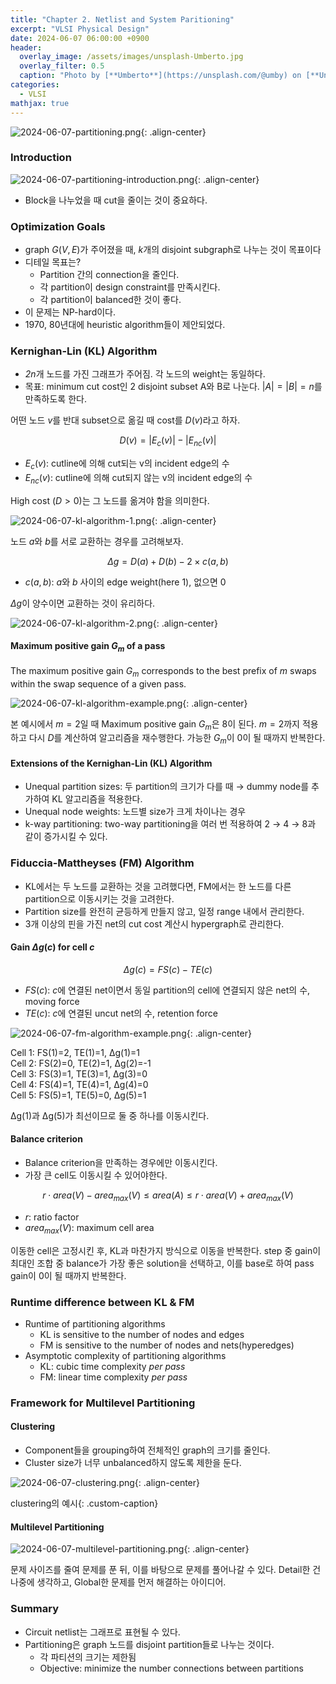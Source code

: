 ```yaml
---
title: "Chapter 2. Netlist and System Paritioning"
excerpt: "VLSI Physical Design"
date: 2024-06-07 06:00:00 +0900
header:
  overlay_image: /assets/images/unsplash-Umberto.jpg
  overlay_filter: 0.5
  caption: "Photo by [**Umberto**](https://unsplash.com/@umby) on [**Unsplash**](https://unsplash.com/)"
categories:
  - VLSI
mathjax: true
---
```


![2024-06-07-partitioning.png]({{site.baseurl}}/assets/images/2024-06-07-partitioning.png){: .align-center}

### Introduction

![2024-06-07-partitioning-introduction.png]({{site.baseurl}}/assets/images/2024-06-07-partitioning-introduction.png){: .align-center}

- Block을 나누었을 때 cut을 줄이는 것이 중요하다.

### Optimization Goals

- graph $G(V, E)$가 주어졌을 때, *k*개의 disjoint subgraph로 나누는 것이 목표이다
- 디테일 목표는?
  - Partition 간의 connection을 줄인다.
  - 각 partition이 design constraint를 만족시킨다.
  - 각 partition이 balanced한 것이 좋다.
- 이 문제는 NP-hard이다.
- 1970, 80년대에 heuristic algorithm들이 제안되었다.

### Kernighan-Lin (KL) Algorithm

- *2n*개 노드를 가진 그래프가 주어짐. 각 노드의 weight는 동일하다.
- 목표: minimum cut cost인 2 disjoint subset A와 B로 나눈다. $\lvert A \rvert = \lvert B \rvert = n$를 만족하도록 한다.

어떤 노드 $v$를 반대 subset으로 옮길 때 cost를 $D(v)$라고 하자.

$$D(v) = |E_c(v)| - |E_{nc}(v)|$$

- $E_c(v)$: cutline에 의해 cut되는 v의 incident edge의 수
- $E_{nc}(v)$: cutline에 의해 cut되지 않는 v의 incident edge의 수

High cost ($D > 0$)는 그 노드를 옮겨야 함을 의미한다.

![2024-06-07-kl-algorithm-1.png]({{site.baseurl}}/assets/images/2024-06-07-kl-algorithm-1.png){: .align-center}

노드 *a*와 *b*를 서로 교환하는 경우를 고려해보자.

$$\Delta g = D(a) + D(b) - 2 \times c(a, b)$$

- $c(a, b)$: $a$와 $b$ 사이의 edge weight(here 1), 없으면 0

$\Delta g$이 양수이면 교환하는 것이 유리하다.

![2024-06-07-kl-algorithm-2.png]({{site.baseurl}}/assets/images/2024-06-07-kl-algorithm-2.png){: .align-center}

#### Maximum positive gain $G_m$ of a pass

The maximum positive gain $G_m$ corresponds to the best prefix of $m$ swaps within the swap sequence of a given pass.

![2024-06-07-kl-algorithm-example.png]({{site.baseurl}}/assets/images/2024-06-07-kl-algorithm-example.png){: .align-center}

본 예시에서 $m = 2$일 때 Maximum positive gain $G_m$은 8이 된다.
$m = 2$까지 적용하고 다시 $D$를 계산하여 알고리즘을 재수행한다.
가능한 $G_m$이 0이 될 때까지 반복한다.

#### Extensions of the Kernighan-Lin (KL) Algorithm

- Unequal partition sizes: 두 partition의 크기가 다를 때 → dummy node를 추가하여 KL 알고리즘을 적용한다.
- Unequal node weights: 노드별 size가 크게 차이나는 경우
- k-way partitioning: two-way partitioning을 여러 번 적용하여 2 → 4 → 8과 같이 증가시킬 수 있다.

### Fiduccia-Mattheyses (FM) Algorithm

- KL에서는 두 노드를 교환하는 것을 고려했다면, FM에서는 한 노드를 다른 partition으로 이동시키는 것을 고려한다.
- Partition size를 완전히 균등하게 만들지 않고, 일정 range 내에서 관리한다.
- 3개 이상의 핀을 가진 net의 cut cost 계산시 hypergraph로 관리한다.

#### Gain $\Delta g(c)$ for cell $c$

$$\Delta g(c) = FS(c) - TE(c)$$

- $FS(c)$: $c$에 연결된 net이면서 동일 partition의 cell에 연결되지 않은 net의 수, moving force
- $TE(c)$: $c$에 연결된 uncut net의 수, retention force

![2024-06-07-fm-algorithm-example.png]({{site.baseurl}}/assets/images/2024-06-07-fm-algorithm-example.png){: .align-center}

Cell 1: FS(1)=2, TE(1)=1, Δg(1)=1  
Cell 2: FS(2)=0, TE(2)=1, Δg(2)=-1  
Cell 3: FS(3)=1, TE(3)=1, Δg(3)=0  
Cell 4: FS(4)=1, TE(4)=1, Δg(4)=0  
Cell 5: FS(5)=1, TE(5)=0, Δg(5)=1  

Δg(1)과 Δg(5)가 최선이므로 둘 중 하나를 이동시킨다.

#### Balance criterion

- Balance criterion을 만족하는 경우에만 이동시킨다.
- 가장 큰 cell도 이동시킬 수 있어야한다.

$$r \cdot area(V) - area_{max}(V) \leq area(A) \leq r \cdot area(V) + area_{max}(V)$$

- $r$: ratio factor
- $area_{max}(V)$: maximum cell area

이동한 cell은 고정시킨 후, KL과 마찬가지 방식으로 이동을 반복한다. 
step 중 gain이 최대인 조합 중 balance가 가장 좋은 solution을 선택하고, 이를 base로 하여 pass gain이 0이 될 때까지 반복한다.

### Runtime difference between KL & FM

- Runtime of partitioning algorithms
  - KL is sensitive to the number of nodes and edges
  - FM is sensitive to the number of nodes and nets(hyperedges)
- Asymptotic complexity of partitioning algorithms
  - KL: cubic time complexity *per pass*
  - FM: linear time complexity *per pass*

### Framework for Multilevel Partitioning

#### Clustering

- Component들을 grouping하여 전체적인 graph의 크기를 줄인다.
- Cluster size가 너무 unbalanced하지 않도록 제한을 둔다.

![2024-06-07-clustering.png]({{site.baseurl}}/assets/images/2024-06-07-clustering.png){: .align-center}

clustering의 예시{: .custom-caption}

#### Multilevel Partitioning

![2024-06-07-multilevel-partitioning.png]({{site.baseurl}}/assets/images/2024-06-07-multilevel-partitioning.png){: .align-center}

문제 사이즈를 줄여 문제를 푼 뒤, 이를 바탕으로 문제를 풀어나갈 수 있다. Detail한 건 나중에 생각하고, Global한 문제를 먼저 해결하는 아이디어.

### Summary

- Circuit netlist는 그래프로 표현될 수 있다.
- Partitioning은 graph 노드를 disjoint partition들로 나누는 것이다.
  - 각 파티션의 크기는 제한됨
  - Objective: minimize the number connections between partitions